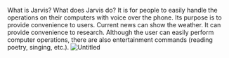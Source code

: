What is Jarvis? What does Jarvis do?
It is for people to easily handle the operations on their computers with voice over the phone.
Its purpose is to provide convenience to users. Current news can show the weather.
It can provide convenience to research. Although the user can easily perform computer operations, there are also entertainment commands (reading poetry, singing, etc.).
![Untitled](https://user-images.githubusercontent.com/80988682/112766317-e4ac2080-9019-11eb-8c75-5c356929cd32.png)
